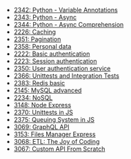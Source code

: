  - [2342: Python - Variable Annotations](Python_-_Variable_Annotations-2342.md)<!--project.index=0-->
 - [2343: Python - Async](Python_-_Async-2343.md)<!--project.index=1-->
 - [2344: Python - Async Comprehension](Python_-_Async_Comprehension-2344.md)<!--project.index=2-->
 - [2226: Caching](Caching-2226.md)<!--project.index=3-->
 - [2351: Pagination](Pagination-2351.md)<!--project.index=4-->
 - [2358: Personal data](Personal_data-2358.md)<!--project.index=5-->
 - [2222: Basic authentication](Basic_authentication-2222.md)<!--project.index=6-->
 - [2223: Session authentication](Session_authentication-2223.md)<!--project.index=7-->
 - [2350: User authentication service](User_authentication_service-2350.md)<!--project.index=8-->
 - [2366: Unittests and Integration Tests](Unittests_and_Integration_Tests-2366.md)<!--project.index=9-->
 - [2383: Redis basic](Redis_basic-2383.md)<!--project.index=10-->
 - [2145: MySQL advanced](MySQL_advanced-2145.md)<!--project.index=11-->
 - [2234: NoSQL](NoSQL-2234.md)<!--project.index=12-->
 - [3148: Node Express](Node_Express-3148.md)<!--project.index=13-->
 - [2370: Unittests in JS](Unittests_in_JS-2370.md)<!--project.index=14-->
 - [2375: Queuing System in JS](Queuing_System_in_JS-2375.md)<!--project.index=15-->
 - [3069: GraphQL API](GraphQL_API-3069.md)<!--project.index=16-->
 - [3153: Files Manager Express](Files_Manager_Express-3153.md)<!--project.index=17-->
 - [3068: ETL: The Joy of Coding](ETL__The_Joy_of_Coding-3068.md)<!--project.index=18-->
 - [3067: Custom API From Scratch](Custom_API_From_Scratch-3067.md)<!--project.index=19-->
